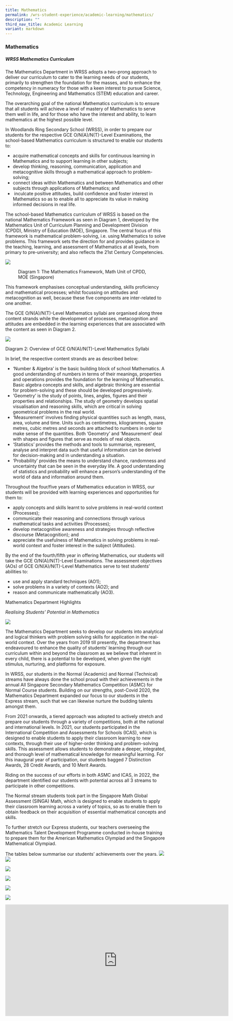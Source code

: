 ```yaml
---
title: Mathematics
permalink: /wrs-student-experience/academic-learning/mathematics/
description: ""
third_nav_title: Academic Learning
variant: markdown
---
```

### **Mathematics**
##### **WRSS Mathematics Curriculum**
The Mathematics Department in WRSS adopts a two-prong approach to deliver our curriculum to cater to the learning needs of our students, primarily to strengthen the foundation for the masses, and to enhance the competency in numeracy for those with a keen interest to pursue Science, Technology, Engineering and Mathematics (STEM) education and career.

The overarching goal of the national Mathematics curriculum is to ensure that all students will achieve a level of mastery of Mathematics to serve them well in life, and for those who have the interest and ability, to learn mathematics at the highest possible level.
 
In Woodlands Ring Secondary School (WRSS), in order to prepare our students for the respective GCE O/N(A)/N(T)-Level Examinations, the school-based Mathematics curriculum is structured to enable our students to:

*   acquire mathematical concepts and skills for continuous learning in Mathematics and to support learning in other subjects;
*   develop thinking, reasoning, communication, application and metacognitive skills through a mathematical approach to problem-solving;
*   connect ideas within Mathematics and between Mathematics and other subjects through applications of Mathematics; and
*   &nbsp;inculcate positive attitudes, build confidence and foster interest in Mathematics so as to enable all to appreciate its value in making informed decisions in real life.

The school-based Mathematics curriculum of WRSS is based on the national Mathematics Framework as seen in Diagram 1, developed by the Mathematics Unit of Curriculum Planning and Development Division (CPDD), Ministry of Education (MOE), Singapore.  The central focus of this framework is mathematical problem-solving, i.e. using Mathematics to solve problems.  This framework sets the direction for and provides guidance in the teaching, learning, and assessment of Mathematics at all levels, from primary to pre-university; and also reflects the 21st Century Competencies.

![](/images/Math_dia_2.jpg)
<figure>

<figcaption>  Diagram 1: The Mathematics Framework, Math Unit of CPDD, MOE (Singapore)
 </figcaption>
</figure>

This framework emphasises conceptual understanding, skills proficiency and mathematical processes; whilst focussing on attitudes and metacognition as well, because these five components are inter-related to one another.

The GCE O/N(A)/N(T)-Level Mathematics syllabi are organised along three content strands while the development of processes, metacognition and attitudes are embedded in the learning experiences that are associated with the content as seen in Diagram 2.

![](/images/math2.jpg)

Diagram 2: Overview of GCE O/N(A)/N(T)-Level Mathematics Syllabi

In brief, the respective content strands are as described below:

*   ‘Number &amp; Algebra’ is the basic building block of school Mathematics. A good understanding of numbers in terms of their meanings, properties and operations provides the foundation for the learning of Mathematics. Basic algebra concepts and skills, and algebraic thinking are essential for problem-solving and these should be developed progressively.
*   ‘Geometry’ is the study of points, lines, angles, figures and their properties and relationships. The study of geometry develops spatial visualisation and reasoning skills, which are critical in solving geometrical problems in the real world.
*   ‘Measurement’ involves finding physical quantities such as length, mass, area, volume and time. Units such as centimetres, kilogrammes, square metres, cubic metres and seconds are attached to numbers in order to make sense of the quantities. Both ‘Geometry’ and ‘Measurement’ deal with shapes and figures that serve as models of real objects.
*   ‘Statistics’ provides the methods and tools to summarise, represent, analyse and interpret data such that useful information can be derived for decision-making and in understanding a situation.
*   ‘Probability’ provides the means to understand chance, randomness and uncertainty that can be seen in the everyday life. A good understanding of statistics and probability will enhance a person’s understanding of the world of data and information around them.

Throughout the four/five years of Mathematics education in WRSS, our students will be provided with learning experiences and opportunities for them to:

*   apply concepts and skills learnt to solve problems in real-world context (Processes);
*   communicate their reasoning and connections through various mathematical tasks and activities (Processes);
*   develop metacognitive awareness and strategies through reflective discourse (Metacognition); and
*   appreciate the usefulness of Mathematics in solving problems in real-world context and foster interest in the subject (Attitudes).

By the end of the fourth/fifth year in offering Mathematics, our students will take the GCE O/N(A)/N(T)-Level Examinations. The assessment objectives (AOs) of GCE O/N(A)/N(T)-Level Mathematics serve to test students’ abilities to:

*   use and apply standard techniques (AO1);
*   solve problems in a variety of contexts (AO2); and
*   reason and communicate mathematically (AO3).

Mathematics Department Highlights

*Realising Students’ Potential in Mathematics*

![](/images/Math_pic_1.jpg)

The Mathematics Department seeks to develop our students into analytical and logical thinkers with problem solving skills for application in the real-world context.  Over the years from 2019 till presently, the department has endeavoured to enhance the quality of students’ learning through our curriculum within and beyond the classroom as we believe that inherent in every child, there is a potential to be developed, when given the right stimulus, nurturing, and platforms for exposure.

In WRSS, our students in the Normal (Academic) and Normal (Technical) streams have always done the school proud with their achievements in the annual All Singapore Secondary Mathematics Competition (ASMC) for Normal Course students.  Building on our strengths, post-Covid 2020, the Mathematics Department expanded our focus to our students in the Express stream, such that we can likewise nurture the budding talents amongst them.

From 2021 onwards, a tiered approach was adopted to actively stretch and prepare our students through a variety of competitions, both at the national and international levels.  In 2021, our students participated in the International Competition and Assessments for Schools (ICAS), which is designed to enable students to apply their classroom learning to new contexts, through their use of higher-order thinking and problem-solving skills.  This assessment allows students to demonstrate a deeper, integrated, and thorough level of mathematical knowledge for meaningful learning.  For this inaugural year of participation, our students bagged 7 Distinction Awards, 28 Credit Awards, and 10 Merit Awards.

Riding on the success of our efforts in both ASMC and ICAS, in 2022, the department identified our students with potential across all 3 streams to participate in other competitions.

The Normal stream students took part in the Singapore Math Global Assessment (SINGA) Math, which is designed to enable students to apply their classroom learning across a variety of topics, so as to enable them to obtain feedback on their acquisition of essential mathematical concepts and skills.

To further stretch our Express students, our teachers overseeing the Mathematics Talent Development Programme conducted in-house training to prepare them for the American Mathematics Olympiad and the Singapore Mathematical Olympiad.

The tables below summarise our students’ achievements over the years.
![](/images/Math_table_1d.jpg)
![](/images/Math_pic_2.jpg)

![](/images/Math_table_2a.jpg)

![](/images/Math_pic_3.jpg)

![](/images/Math_table_3.jpg)

![](/images/Math_pic_4.jpg)
<iframe width="700" height="350" src="https://www.youtube.com/embed/XB7WfX1X-vs" title="Mathematics" frameborder="0" allow="accelerometer; autoplay; clipboard-write; encrypted-media; gyroscope; picture-in-picture" allowfullscreen=""></iframe>